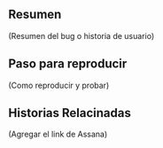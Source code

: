 ## Resumen

(Resumen del bug o historia de usuario)

## Paso para reproducir

(Como reproducir y probar)

## Historias Relacinadas

(Agregar el link de Assana)